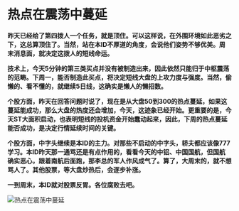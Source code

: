 热点在震荡中蔓延
====



**昨天已经给了第四拨人一个任务，就是顶住。可以这样说，在外围环境如此恶劣之下，这总算顶住了。当然，站在本ID不厚道的角度，会说他们姿势不够优美。周末消息面，就决定这拨人的短线命运。**

**技术上，今天5分钟的第三类买点并没有被制造出来，因此依然只能归于中枢震荡的范畴。下周一，能否制造此买点，将决定短线大盘的上攻力度与强度。当然，偷懒的、看不懂的，就继续5日线，这确实是懒人的懒招数。**

**个股方面，昨天在回答问题时说了，现在是从大盘50到300的热点蔓延，如果这蔓延能成功，那么大盘的热度还会增加，今天，这迹象已经开始。更重要的是，今天ST大面积启动，也表明短线的投机资金开始蠢动起来，因此，下周的热点蔓延能否成功，是决定行情延续时间的关键。**

**个股方面，中字头继续是本ID的主力。对那些不启动的中字头，轿夫都应该像777学习。本ID昨天那一通骂还是有点作用的，看看今天的中铝、中国国航，但国航确实恶心，跟着南航后面跑，那李总的军人作风成气了。算了，大周末的，就不想骂人了。其他股票，等大盘炒热后，会逐步补涨。**

**一到周末，本ID就对股票反胃。各位腐败去吧。**

![热点在震荡中蔓延](http://simg.sinajs.cn/blog7style/images/common/sg_trans.gif)
